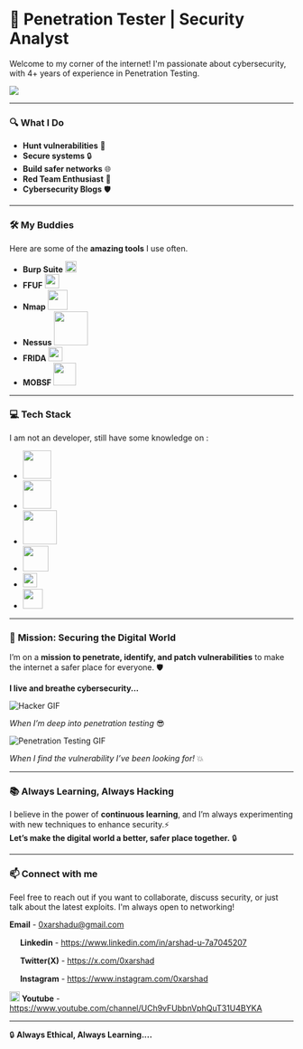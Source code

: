 # 🔐 **Penetration Tester | Security Analyst**

Welcome to my corner of the internet! I'm passionate about cybersecurity, with 4+ years of experience in Penetration Testing.

<img src="https://media.giphy.com/media/v1.Y2lkPTc5MGI3NjExYmVzeDBycjVleXFpcHF0ZDE5a3BqaWcxYjAwdDJmZGdrZzJ5NGpjZCZlcD12MV9naWZzX3NlYXJjaCZjdD1n/RDZo7znAdn2u7sAcWH/giphy.gif"/>

---

### 🔍 **What I Do**
- **Hunt vulnerabilities** 🔧  
- **Secure systems** 🔒  
- **Build safer networks** 🌐  
- **Red Team Enthusiast** 🎯  
- **Cybersecurity Blogs** 🛡️  

---

### 🛠️ **My Buddies**
Here are some of the **amazing tools** I use often.

- **Burp Suite**   <img src="https://cdn4.iconfinder.com/data/icons/macaron-1/48/BurpSuite-512.png" width="20"/>
- **FFUF**   <img src="https://avatars.githubusercontent.com/u/42502069?s=280&v=4" width="25"/>   
- **Nmap**        <img src="https://www.vhv.rs/dpng/d/608-6083498_nmap-logo-hd-png-download.png" width="35"/>
- **Nessus**       <img src="https://e7.pngegg.com/pngimages/342/909/png-clipart-nessus-computer-security-tenable-scanner-vulnerability-penetration-test-blue-computer-network.png" width="60"/>
- **FRIDA**   <img src="https://avatars.githubusercontent.com/u/4073090?s=200&v=4" width="25"/>  
- **MOBSF**   <img src="https://repository-images.githubusercontent.com/30102273/ec45ab80-b46b-11e9-9f7f-6db13d2e8507" width="40"/>

---

### 💻 **Tech Stack**
I am not an developer,  still have some knowledge on :

- <img src="https://upload.wikimedia.org/wikipedia/commons/8/87/Sql_data_base_with_logo.png" width="50"/>
- <img src="https://bashlogo.com/img/logo/png/full_colored_light.png" width="50"/>
- <img src="https://logos-world.net/wp-content/uploads/2021/10/Python-Logo.png" width="60"/>
- <img src="https://upload.wikimedia.org/wikipedia/commons/thumb/2/27/PHP-logo.svg/2560px-PHP-logo.svg.png" width="45"/>
- <img src="https://upload.wikimedia.org/wikipedia/commons/6/6a/JavaScript-logo.png" width="25"/>
- <img src="https://icones.pro/wp-content/uploads/2021/05/icone-html-jaune.png" width="35"/>

---

### 🎯 **Mission: Securing the Digital World**
I’m on a **mission to penetrate, identify, and patch vulnerabilities** to make the internet a safer place for everyone. 🛡️
 
**I live and breathe cybersecurity...**

![Hacker GIF](https://media.giphy.com/media/RbDKaczqWovIugyJmW/giphy.gif?cid=790b7611me3mljq4hutu26bvp20yj9f4m2llx53apd3izbjy&ep=v1_gifs_search&rid=giphy.gif&ct=g) 


*When I’m deep into penetration testing* 😎


![Penetration Testing GIF](https://media.giphy.com/media/MaHrgxlveq1yMVlr24/giphy.gif?cid=ecf05e470kyudmo2d1mcpgpa9tr37621iy55fydnz1riqc0t&ep=v1_gifs_search&rid=giphy.gif&ct=g) 

*When I find the vulnerability I’ve been looking for!* 💥

---

### 📚 **Always Learning, Always Hacking**  
I believe in the power of **continuous learning**, and I’m always experimenting with new techniques to enhance security.⚡  
**Let’s make the digital world a better, safer place together.** 🔒

---

### 📫 **Connect with me**  
Feel free to reach out if you want to collaborate, discuss security, or just talk about the latest exploits. I'm always open to networking!

**Email** - 0xarshadu@gmail.com

<img src="https://upload.wikimedia.org/wikipedia/commons/c/ca/LinkedIn_logo_initials.png" width="15"/> **Linkedin** - https://www.linkedin.com/in/arshad-u-7a7045207

<img src="https://upload.wikimedia.org/wikipedia/commons/9/95/Twitter_new_X_logo.png?20230802142353" width="15"/> **Twitter(X)** - https://x.com/0xarshad

<img src="https://upload.wikimedia.org/wikipedia/commons/thumb/a/a5/Instagram_icon.png/600px-Instagram_icon.png" width="15"/> **Instagram** - https://www.instagram.com/0xarshad

<img src="https://www.iconpacks.net/icons/2/free-youtube-logo-icon-2431-thumb.png" width="18"/> **Youtube** - https://www.youtube.com/channel/UCh9vFUbbnVphQuT31U4BYKA

---

🔒 **Always Ethical, Always Learning....**
